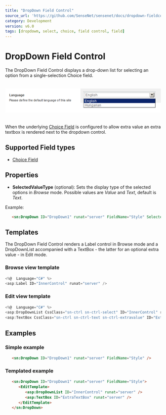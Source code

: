 ```yaml
---
title: "DropDown Field Control"
source_url: 'https://github.com/SenseNet/sensenet/docs/dropdown-fieldcontrol.md'
category: Development
version: v6.0
tags: [dropdowm, select, choice, field control, field]
---
```


# DropDown Field Control

The DropDown Field Control displays a drop-down list for selecting an option from a single-selection Choice field.

<img src="https://raw.githubusercontent.com/SenseNet/sensenet/master/docs/images/DropDown.png" style="margin: 20px auto" />

When the underlying [Choice Field](choice-field.md) is configured to allow extra value an extra textbox is rendered next to the dropdown control.

## Supported Field types

- [Choice Field](choice-field.md)

## Properties

- **SelectedValueType** (optional): Sets the display type of the selected options in *Browse* mode. Possible values are *Value* and *Text*, default is *Text*.

Example:

```html
   <sn:DropDown ID="DropDown1" runat="server" FieldName="Style" SelectedValueType="Value" />
```

## Templates

The DropDown Field Control renders a Label control in Browse mode and a DropDownList accompanied with a TextBox - the latter for an optional extra value - in Edit mode.

### Browse view template

```csharp
<%@  Language="C#" %>
<asp:Label ID="InnerControl" runat="server" />
```

### Edit view template

```csharp
<%@  Language="C#" %>
<asp:DropDownList CssClass="sn-ctrl sn-ctrl-select" ID="InnerControl" runat="server" />
<asp:TextBox CssClass="sn-ctrl sn-ctrl-text sn-ctrl-extravalue" ID="ExtraTextBox" runat="server" />
```

## Examples

### Simple example

```html
   <sn:DropDown ID="DropDown1" runat="server" FieldName="Style" />
```

### Templated example

```html
   <sn:DropDown ID="DropDown1" runat="server" FieldName="Style">
      <EditTemplate>
         <asp:DropDownList ID="InnerControl" runat="server" />
         <asp:TextBox ID="ExtraTextBox" runat="server" />
      </EditTemplate>
   </sn:DropDown>
```